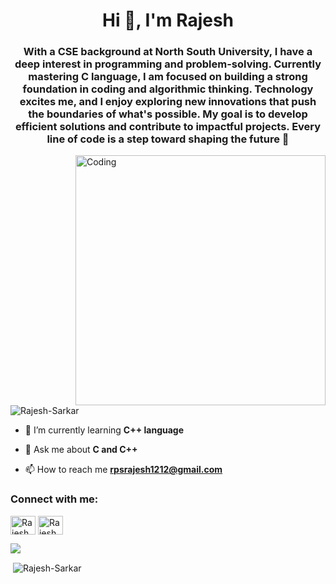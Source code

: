 <h1 align="center">Hi 👋, I'm Rajesh</h1>
<h3 align="center">With a CSE background at North South University, I have a deep interest in programming and problem-solving. Currently mastering C language, I am focused on building a strong foundation in coding and algorithmic thinking. Technology excites me, and I enjoy exploring new innovations that push the boundaries of what's possible. My goal is to develop efficient solutions and contribute to impactful projects. Every line of code is a step toward shaping the future 🌟</h3>
<img align="right" alt="Coding" width="400" src="https://media4.giphy.com/media/v1.Y2lkPTc5MGI3NjExeXZrbDRzcnp4NWF4azZlM3FqNmZ4a2s4bHlvZDltbGZkMDN0cGtjMCZlcD12MV9pbnRlcm5hbF9naWZfYnlfaWQmY3Q9Zw/bGgsc5mWoryfgKBx1u/giphy.gif">

<p align="left"> <img src="https://komarev.com/ghpvc/?username=rajesh-sarkar&label=Profile%20views&color=0e75b6&style=flat" alt="Rajesh-Sarkar" /> </p>

- 🌱 I’m currently learning **C++ language**

- 💬 Ask me about **C and C++**

- 📫 How to reach me **rpsrajesh1212@gmail.com**

<h3 align="left">Connect with me:</h3> 
<p align="left">
<a href="https://www.linkedin.com/in/rajesh-sarkar-21b2892ba/" target="blank"><img align="center" src="https://raw.githubusercontent.com/rahuldkjain/github-profile-readme-generator/master/src/images/icons/Social/linked-in-alt.svg" alt="Rajesh Sarkar" height="30" width="40" /></a>
<a href=https://www.facebook.com/rajeshsarkar.221168833 target="blank"><img align="center" src="https://raw.githubusercontent.com/rahuldkjain/github-profile-readme-generator/master/src/images/icons/Social/facebook.svg" alt="Rajesh Sarkar" height="30" width="40" /></a>
</p>
 <img src="https://github-readme-stats-sigma-five.vercel.app/api/top-langs/?username=Rajesh-Sarkar&theme=tokyonight">
<p>&nbsp;<img align="center" src="https://github-readme-stats.vercel.app/api?username=Rajesh-Sarkar&show_icons=true&locale=en" alt="Rajesh-Sarkar" /></p>
